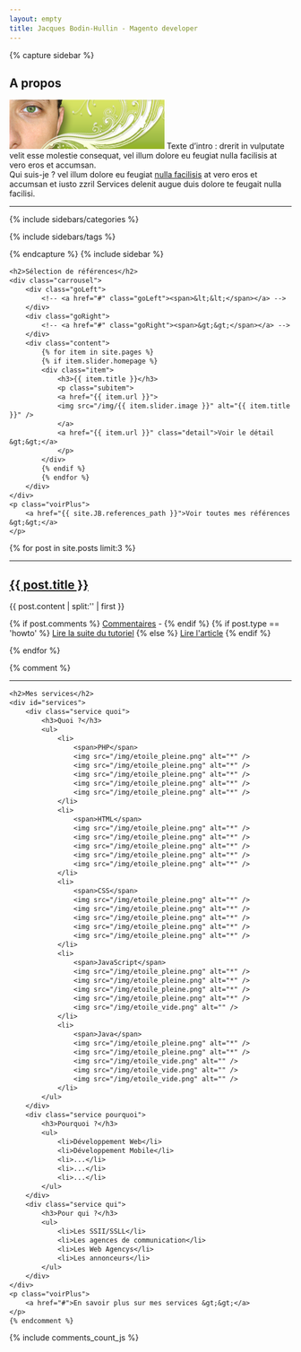 ```yaml
---
layout: empty
title: Jacques Bodin-Hullin - Magento developer
---
```


{% capture sidebar %}
<h2>A propos</h2>
<p>
    <img src="/img/visage_edito.png" alt="le visage de Jacques Bodin-Hullin" />
    Texte d’intro : drerit in vulputate velit esse molestie consequat, vel illum dolore eu
    feugiat nulla facilisis at vero eros et accumsan.<br />
    Qui suis-je ? vel illum dolore eu feugiat <a href="#">nulla facilisis</a> at vero eros
    et accumsan et iusto zzril Services delenit augue duis dolore te feugait nulla facilisi.
</p>

<hr />

{% include sidebars/categories %}

{% include sidebars/tags %}

{% endcapture %}
{% include sidebar %}

<div id="contentWrap">

    <h2>Sélection de références</h2>
    <div class="carrousel">
        <div class="goLeft">
            <!-- <a href="#" class="goLeft"><span>&lt;&lt;</span></a> -->
        </div>
        <div class="goRight">
            <!-- <a href="#" class="goRight"><span>&gt;&gt;</span></a> -->
        </div>
        <div class="content">
            {% for item in site.pages %}
            {% if item.slider.homepage %}
            <div class="item">
                <h3>{{ item.title }}</h3>
                <p class="subitem">
                <a href="{{ item.url }}">
                <img src="/img/{{ item.slider.image }}" alt="{{ item.title }}" />
                </a>
                <a href="{{ item.url }}" class="detail">Voir le détail &gt;&gt;</a>
                </p>
            </div>
            {% endif %}
            {% endfor %}
        </div>
    </div>
    <p class="voirPlus">
        <a href="{{ site.JB.references_path }}">Voir toutes mes références &gt;&gt;</a>
    </p>

{% for post in site.posts limit:3 %}
    <hr />
    <h2><a href="{{ post.url }}">{{ post.title }}</a></h2>
    <div class="content post">
        {{ post.content | split:'<!-- **END** -->' | first }}
    </div>
    <p class="voirPlus">
        {% if post.comments %}
        <a href="{{ post.url }}#disqus_thread">Commentaires</a> -
        {% endif %}
{% if post.type == 'howto' %}
        <a href="{{ post.url }}">Lire la suite du tutoriel</a>
{% else %}
        <a href="{{ post.url }}">Lire l'article</a>
{% endif %}
    </p>
{% endfor %}

{% comment %}
    <hr />

    <h2>Mes services</h2>
    <div id="services">
        <div class="service quoi">
            <h3>Quoi ?</h3>
            <ul>
                <li>
                    <span>PHP</span>
                    <img src="/img/etoile_pleine.png" alt="*" />
                    <img src="/img/etoile_pleine.png" alt="*" />
                    <img src="/img/etoile_pleine.png" alt="*" />
                    <img src="/img/etoile_pleine.png" alt="*" />
                    <img src="/img/etoile_pleine.png" alt="*" />
                </li>
                <li>
                    <span>HTML</span>
                    <img src="/img/etoile_pleine.png" alt="*" />
                    <img src="/img/etoile_pleine.png" alt="*" />
                    <img src="/img/etoile_pleine.png" alt="*" />
                    <img src="/img/etoile_pleine.png" alt="*" />
                    <img src="/img/etoile_pleine.png" alt="*" />
                </li>
                <li>
                    <span>CSS</span>
                    <img src="/img/etoile_pleine.png" alt="*" />
                    <img src="/img/etoile_pleine.png" alt="*" />
                    <img src="/img/etoile_pleine.png" alt="*" />
                    <img src="/img/etoile_pleine.png" alt="*" />
                    <img src="/img/etoile_pleine.png" alt="*" />
                </li>
                <li>
                    <span>JavaScript</span>
                    <img src="/img/etoile_pleine.png" alt="*" />
                    <img src="/img/etoile_pleine.png" alt="*" />
                    <img src="/img/etoile_pleine.png" alt="*" />
                    <img src="/img/etoile_pleine.png" alt="*" />
                    <img src="/img/etoile_vide.png" alt="" />
                </li>
                <li>
                    <span>Java</span>
                    <img src="/img/etoile_pleine.png" alt="*" />
                    <img src="/img/etoile_pleine.png" alt="*" />
                    <img src="/img/etoile_vide.png" alt="" />
                    <img src="/img/etoile_vide.png" alt="" />
                    <img src="/img/etoile_vide.png" alt="" />
                </li>
            </ul>
        </div>
        <div class="service pourquoi">
            <h3>Pourquoi ?</h3>
            <ul>
                <li>Développement Web</li>
                <li>Développement Mobile</li>
                <li>...</li>
                <li>...</li>
                <li>...</li>
            </ul>
        </div>
        <div class="service qui">
            <h3>Pour qui ?</h3>
            <ul>
                <li>Les SSII/SSLL</li>
                <li>Les agences de communication</li>
                <li>Les Web Agencys</li>
                <li>Les annonceurs</li>
            </ul>
        </div>
    </div>
    <p class="voirPlus">
        <a href="#">En savoir plus sur mes services &gt;&gt;</a>
    </p>
    {% endcomment %}

</div>

{% include comments_count_js %}

